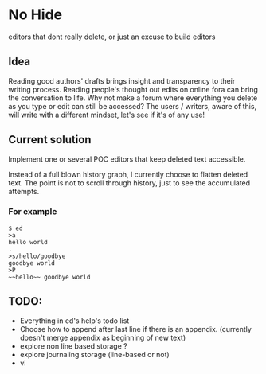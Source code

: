 # No Hide

editors that dont really delete,
or just an excuse to build editors

## Idea

Reading good authors' drafts brings insight and transparency
to their writing process. Reading people's thought out edits
on online fora can bring the conversation to life.
Why not make a forum where everything you delete as you type
or edit can still be accessed? The users / writers, aware of
this, will write with a different mindset, let's see if it's
of any use!

## Current solution

Implement one or several POC editors that keep deleted text
accessible.

Instead of a full blown history graph, I currently choose to
flatten deleted text. The point is not to scroll through
history, just to see the accumulated attempts.

### For example

    $ ed
    >a
    hello world
    .
    >s/hello/goodbye
    goodbye world
    >P
    ~~hello~~ goodbye world

## TODO:

- Everything in ed's help's todo list
- Choose how to append after last line if there is an appendix.
  (currently doesn't merge appendix as beginning of new text)
- explore non line based storage ?
- explore journaling storage (line-based or not)
- vi
